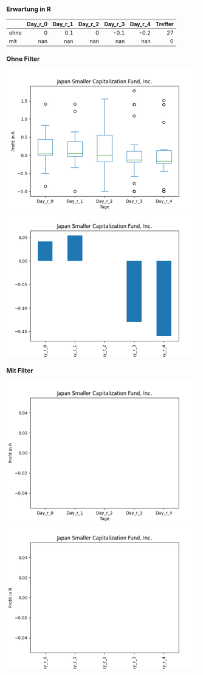 ### Erwartung in R
|      |   Day_r_0 |   Day_r_1 |   Day_r_2 |   Day_r_3 |   Day_r_4 |   Treffer |
|:-----|----------:|----------:|----------:|----------:|----------:|----------:|
| ohne |         0 |       0.1 |         0 |      -0.1 |      -0.2 |        27 |
| mit  |       nan |     nan   |       nan |     nan   |     nan   |         0 |

### Ohne Filter
![image info](./data/JOF_box_all.png)
![image info](./data/JOF_median_all.png)

### Mit Filter
![image info](./data/JOF_box_filtered.png)
![image info](./data/JOF_median_filtered.png)